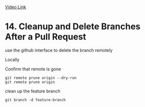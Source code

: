 [Video Link](https://egghead.io/lessons/git-cleanup-and-delete-branches-after-a-pull-request)

# 14. Cleanup and Delete Branches After a Pull Request

use the github interface to delete the branch remotely

Locally

Confirm that remote is gone
```
git remote prune origin --dry-run
git remote prune origin
```

clean up the feature branch
```
git branch -d feature-branch
```